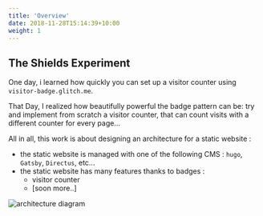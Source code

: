```yaml
---
title: 'Overview'
date: 2018-11-28T15:14:39+10:00
weight: 1
---
```


## The Shields Experiment

One day, i learned how quickly you can set up a visitor counter using `visitor-badge.glitch.me`.

That Day, I realized how beautifully powerful the badge pattern can be: try and implement from scratch a visitor counter, that can count visits with a different counter for every page...

All in all, this work is about designing an architecture for a static website :
* the static website is managed with one of the following CMS : `hugo`, `Gatsby`, `Directus`, etc...
* the static website has many features thanks to badges :
  * visitor counter
  * [soon more..]


![architecture diagram](/images/pokus/architecture/architecture-all.drawio.png)
